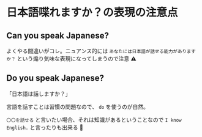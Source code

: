 # 日本語喋れますか？の表現の注意点

## Can you speak Japanese?

よくやる間違いがコレ。ニュアンス的には `あなたには日本語が話せる能力がありますか？` という煽り気味な表現になってしまうので注意 :warning:

## Do you speak Japanese?

「日本語は話しますか？」

言語を話すことは習慣の問題なので、 `do` を使うのが自然。

`〇〇を話せる` と言いたい場合、それは知識があるということなので `I know English.` と言ったりも出来る :memo:

